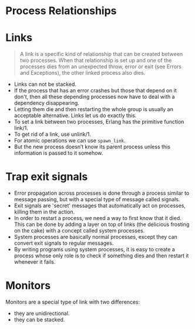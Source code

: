 # Process Relationships

# Links

> A link is a specific kind of relationship that can be created between two processes. When that relationship is set up and one of the processes dies from an unexpected throw, error or exit (see Errors and Exceptions), the other linked process also dies.

- Links can not be stacked.
- If the process that has an error crashes but those that depend on it don't, then all these depending processes now have to deal with a dependency disappearing.
- Letting them die and then restarting the whole group is usually an acceptable alternative. Links let us do exactly this.
- To set a link between two processes, Erlang has the primitive function link/1.
- To get rid of a link, use unlink/1.
- For atomic operations we can use `spawn_link`.
- But the new process doesn’t know its parent process unless this information is passed to it somehow.

# Trap exit signals

- Error propagation across processes is done through a process similar to message passing, but with a special type of message called signals.
- Exit signals are 'secret' messages that automatically act on processes, killing them in the action.
- In order to restart a process, we need a way to first know that it died. This can be done by adding a layer on top of links (the delicious frosting on the cake) with a concept called system processes.
- System processes are basically normal processes, except they can convert exit signals to regular messages.
- By writing programs using system processes, it is easy to create a process whose only role is to check if something dies and then restart it whenever it fails.

# Monitors

Monitors are a special type of link with two differences:

- they are unidirectional.
- they can be stacked.

